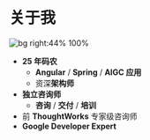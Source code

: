 # 关于我

![bg right:44% 100%](./includes/photo.png)

- **25 年码农**
  - **Angular** / **Spring** / **AIGC 应用**
  - 资深**架构师**
- **独立咨询师**
  - **咨询** / **交付** / **培训**
- 前 **ThoughtWorks** 专家级咨询师
- **Google Developer Expert**
